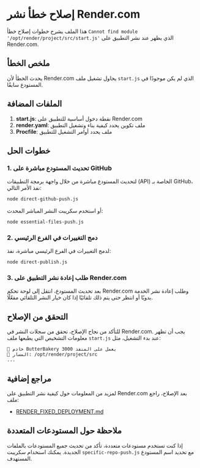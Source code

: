 # إصلاح خطأ نشر Render.com

هذا الملف يشرح خطوات إصلاح خطأ `Cannot find module '/opt/render/project/src/start.js'` الذي يظهر عند نشر التطبيق على Render.com.

## ملخص الخطأ

يحدث الخطأ لأن Render.com يحاول تشغيل ملف `start.js` الذي لم يكن موجودًا في المستودع سابقًا.

## الملفات المضافة

1. **start.js**: نقطة دخول أساسية للتطبيق على Render.com
2. **render.yaml**: ملف تكوين يحدد كيفية بناء وتشغيل التطبيق
3. **Procfile**: ملف يحدد أوامر التشغيل للتطبيق

## خطوات الحل

### 1. تحديث المستودع مباشرة على GitHub

لتحديث المستودع مباشرة من خلال واجهة برمجة التطبيقات (API) الخاصة بـ GitHub، نفذ الأمر التالي:

```bash
node direct-github-push.js
```

أو استخدم سكريبت النشر المباشر المحدث:

```bash
node essential-files-push.js
```

### 2. دمج التغييرات في الفرع الرئيسي

لدمج التغييرات في الفرع الرئيسي مباشرة، نفذ:

```bash
node direct-publish.js
```

### 3. طلب إعادة نشر التطبيق على Render.com

بعد تحديث المستودع، انتقل إلى لوحة تحكم Render.com وطلب إعادة نشر الخدمة يدويًا أو انتظر حتى يتم ذلك تلقائيًا إذا كان خيار النشر التلقائي مفعّلًا.

## التحقق من الإصلاح

للتأكد من نجاح الإصلاح، تحقق من سجلات النشر في Render.com. يجب أن تظهر معلومات التشخيص التي يطبعها ملف `start.js` عند بدء التشغيل، مثل:

```
🚀 خادم ButterBakery يعمل على المنفذ 3000
📂 المسار: /opt/render/project/src
...
```

## مراجع إضافية

لمزيد من المعلومات حول كيفية نشر التطبيق على Render.com بعد الإصلاح، راجع ملف:

- [RENDER_FIXED_DEPLOYMENT.md](./RENDER_FIXED_DEPLOYMENT.md)

## ملاحظة حول المستودعات المتعددة

إذا كنت تستخدم مستودعات متعددة، تأكد من تحديث جميع المستودعات بالملفات الجديدة. يمكنك استخدام سكريبت `specific-repo-push.js` مع تحديد اسم المستودع المستهدف.
